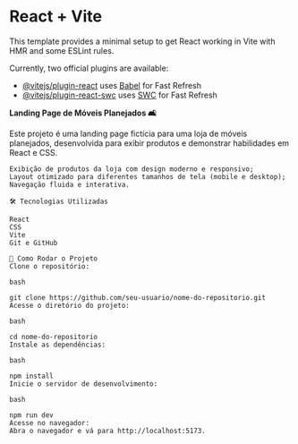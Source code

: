 # React + Vite

This template provides a minimal setup to get React working in Vite with HMR and some ESLint rules.

Currently, two official plugins are available:

- [@vitejs/plugin-react](https://github.com/vitejs/vite-plugin-react/blob/main/packages/plugin-react/README.md) uses [Babel](https://babeljs.io/) for Fast Refresh
- [@vitejs/plugin-react-swc](https://github.com/vitejs/vite-plugin-react-swc) uses [SWC](https://swc.rs/) for Fast Refresh

**Landing Page de Móveis Planejados 🛋️**

Este projeto é uma landing page fictícia para uma loja de móveis planejados, desenvolvida para exibir produtos e demonstrar habilidades em React e CSS.

```📋 Funcionalidades
Exibição de produtos da loja com design moderno e responsivo;
Layout otimizado para diferentes tamanhos de tela (mobile e desktop);
Navegação fluida e interativa.

🛠️ Tecnologias Utilizadas

React
CSS
Vite
Git e GitHub

🚀 Como Rodar o Projeto
Clone o repositório:

bash

git clone https://github.com/seu-usuario/nome-do-repositorio.git
Acesse o diretório do projeto:

bash

cd nome-do-repositorio
Instale as dependências:

bash

npm install
Inicie o servidor de desenvolvimento:

bash

npm run dev
Acesse no navegador:
Abra o navegador e vá para http://localhost:5173.
```
